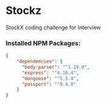 # Stockz
StockX coding challenge for Interview

### Installed NPM Packages:
```json
{
    "dependencies": {
      "body-parser": "^1.19.0",
      "express": "^4.16.4",
      "mongoose": "^5.5.4",
      "passport": "^0.4.0"
    }
}
```
